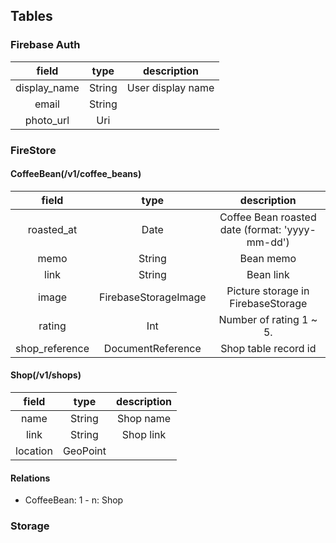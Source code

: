 ## Tables

### Firebase Auth

| field | type | description |
|:--------:|:----:|:-----------:|
| display_name | String | User display name |
| email | String |  |
| photo_url | Uri |  | 

### FireStore

#### CoffeeBean(/v1/coffee_beans)

| field | type | description |
|:--------:|:----:|:-----------:|
| roasted_at | Date | Coffee Bean roasted date (format: 'yyyy-mm-dd') |
| memo | String | Bean memo |
| link | String | Bean link |
| image | FirebaseStorageImage | Picture storage in FirebaseStorage |
| rating | Int | Number of rating 1 ~ 5. |
| shop_reference | DocumentReference | Shop table record id |

#### Shop(/v1/shops)

| field | type | description |
|:--------:|:----:|:-----------:|
| name | String | Shop name |
| link | String | Shop link |
| location | GeoPoint |

#### Relations

- CoffeeBean: 1 - n: Shop

### Storage
